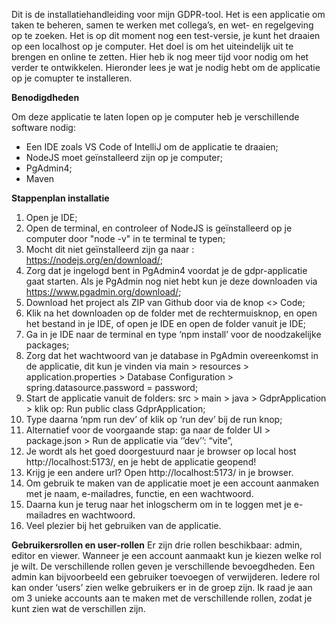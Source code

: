 Dit is de installatiehandleiding voor mijn GDPR-tool. Het is een applicatie om taken te beheren, samen te werken met collega’s, en wet- en regelgeving op te zoeken. Het is op dit moment nog een test-versie, je kunt het draaien op een localhost op je computer. Het doel is om het uiteindelijk uit te brengen en online te zetten. Hier heb ik nog meer tijd voor nodig om het verder te ontwikkelen. Hieronder lees je wat je nodig hebt om de applicatie op je comupter te installeren.

**Benodigdheden**

Om deze applicatie te laten lopen op je computer heb je verschillende software nodig:
-	Een IDE zoals VS Code of IntelliJ om de applicatie te draaien;
-	NodeJS moet geïnstalleerd zijn op je computer;
-	PgAdmin4;
-	Maven
  
**Stappenplan installatie**
1.	Open je IDE;
2.	Open de terminal, en controleer of NodeJS is geïnstalleerd op je computer door "node -v" in te terminal te typen;
3.	Mocht dit niet geïnstalleerd zijn ga naar : https://nodejs.org/en/download/;
4.	Zorg dat je ingelogd bent in PgAdmin4 voordat je de gdpr-applicatie gaat starten. Als je PgAdmin nog niet hebt kun je deze downloaden via https://www.pgadmin.org/download/;
5.	Download het project als ZIP van Github door via de knop <> Code;
6.	Klik na het downloaden op de folder met de rechtermuisknop, en open het bestand in je IDE, of open je IDE en open de folder vanuit je IDE;
8.	Ga in je IDE naar de terminal en type ‘npm install’ voor de noodzakelijke packages;
9.	Zorg dat het wachtwoord van je database in PgAdmin overeenkomst in de applicatie, dit kun je vinden via main > resources > application.properties > Database Configuration > spring.datasource.password = password;
10.	Start de applicatie vanuit de folders: src > main > java > GdprApplication > klik op: Run public class GdprApplication;
11.	Type daarna ‘npm run dev’ of klik op ‘run dev’ bij de run knop;
12.	Alternatief voor de voorgaande stap: ga naar de folder UI > package.json > Run de applicatie via ‘’dev’’: “vite”,
13.	Je wordt als het goed doorgestuurd naar je browser op local host http://localhost:5173/, en je hebt de applicatie geopend!
14.	Krijg je een andere url? Open http://localhost:5173/ in je browser.
15.	Om gebruik te maken van de applicatie moet je een account aanmaken met je naam, e-mailadres, functie, en een wachtwoord.
16.	Daarna kun je terug naar het inlogscherm om in te loggen met je e-mailadres en wachtwoord.
17.	Veel plezier bij het gebruiken van de applicatie. 

**Gebruikersrollen en user-rollen**
Er zijn drie rollen beschikbaar: admin, editor en viewer. Wanneer je een account aanmaakt kun je kiezen welke rol je wilt. De verschillende rollen geven je verschillende bevoegdheden. Een admin kan bijvoorbeeld een gebruiker toevoegen of verwijderen. Iedere rol kan onder ‘users’ zien welke gebruikers er in de groep zijn. Ik raad je aan om 3 unieke accounts aan te maken met de verschillende rollen, zodat je kunt zien wat de verschillen zijn.
